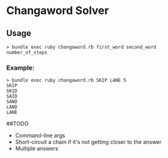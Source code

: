 # Changaword Solver

## Usage

```
> bundle exec ruby changaword.rb first_word second_word number_of_steps
```

### Example:

```
> bundle exec ruby changaword.rb SKIP LANE 5
SKIP
SKID
SAID
SAND
LAND
LANE
```

##TODO

* Command-line args
* Short-circuit a chain if it's not getting closer to the answer
* Multiple answers
